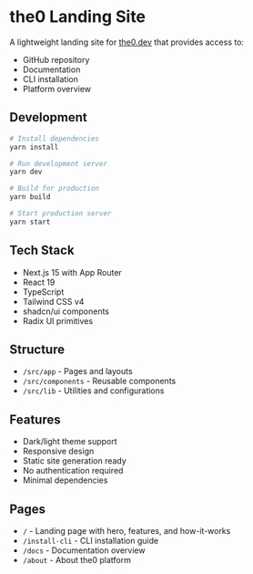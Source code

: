 # the0 Landing Site

A lightweight landing site for [the0.dev](https://the0.dev) that provides access to:

- GitHub repository
- Documentation
- CLI installation
- Platform overview

## Development

```bash
# Install dependencies
yarn install

# Run development server
yarn dev

# Build for production
yarn build

# Start production server
yarn start
```

## Tech Stack

- Next.js 15 with App Router
- React 19
- TypeScript
- Tailwind CSS v4
- shadcn/ui components
- Radix UI primitives

## Structure

- `/src/app` - Pages and layouts
- `/src/components` - Reusable components
- `/src/lib` - Utilities and configurations

## Features

- Dark/light theme support
- Responsive design
- Static site generation ready
- No authentication required
- Minimal dependencies

## Pages

- `/` - Landing page with hero, features, and how-it-works
- `/install-cli` - CLI installation guide
- `/docs` - Documentation overview
- `/about` - About the0 platform
